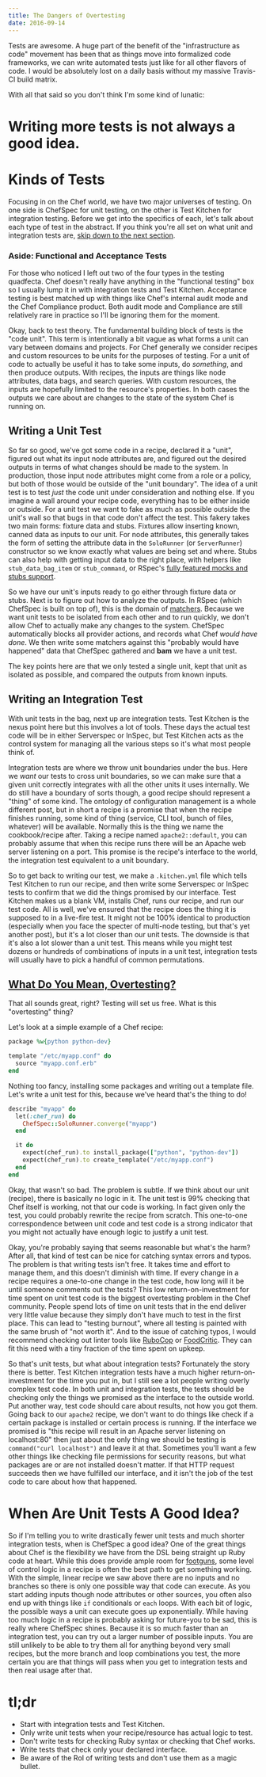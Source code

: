```yaml
---
title: The Dangers of Overtesting
date: 2016-09-14
---
```


Tests are awesome. A huge part of the benefit of the "infrastructure as code"
movement has been that as things move into formalized code frameworks, we
can write automated tests just like for all other flavors of code. I would
be absolutely lost on a daily basis without my massive Travis-CI build matrix.

With all that said so you don't think I'm some kind of lunatic:

# **Writing more tests is not always a good idea.**

# Kinds of Tests

Focusing in on the Chef world, we have two major universes of testing. On one
side is ChefSpec for unit testing, on the other is Test Kitchen for integration
testing. Before we get into the specifics of each, let's talk about each type of
test in the abstract. If you think you're all set on what unit and integration
tests are, [skip down to the next section](#overtesting).

### Aside: Functional and Acceptance Tests

For those who noticed I left out two of the four types in the testing quadfecta.
Chef doesn't really have anything in the "functional testing" box so I usually
lump it in with integration tests and Test Kitchen. Acceptance testing is best
matched up with things like Chef's internal audit mode and the Chef Compliance
product. Both audit mode and Compliance are still relatively rare in practice so
I'll be ignoring them for the moment.

Okay, back to test theory. The fundamental building block of tests is the "code
unit". This term is intentionally a bit vague as what forms a unit can
vary between domains and projects. For Chef generally we consider recipes and
custom resources to be units for the purposes of testing. For a unit of code to
actually be useful it has to take some inputs, do _something_, and then produce
outputs. With recipes, the inputs are things like node attributes,
data bags, and search queries. With custom resources, the inputs are hopefully
limited to the resource's properties. In both cases the outputs we
care about are changes to the state of the system Chef is running on.

## Writing a Unit Test

So far so good, we've got some code in a recipe, declared it a "unit", figured
out what its input node attributes are, and figured out the desired outputs in terms of what
changes should be made to the system. In production, those input node attributes
might come from a role or a policy, but both of those would be outside of the
"unit boundary". The idea of a unit test is to test _just_ the code unit under
consideration and nothing else. If you imagine a wall around your recipe code,
everything has to be either inside or outside. For a unit test we
want to fake as much as possible outside the unit's wall so that bugs in that
code don't affect the test. This fakery takes two
main forms: fixture data and stubs. Fixtures allow inserting known, canned data
as inputs to our unit. For node attributes, this generally takes the form of
setting the attribute data in the `SoloRunner` (or `ServerRunner`) constructor
so we know exactly what values are being set and where. Stubs can also help
with getting input data to the right place, with helpers like `stub_data_bag_item`
or `stub_command`, or RSpec's [fully featured mocks and stubs support](https://www.relishapp.com/rspec/rspec-mocks/docs).

So we have our unit's inputs ready to go either through fixture data or stubs.
Next is to figure out how to analyze the outputs. In RSpec (which ChefSpec is
built on top of), this is the domain of [matchers](https://www.relishapp.com/rspec/rspec-expectations/docs).
Because we want unit tests to be isolated from each other and to run quickly, we
don't allow Chef to actually make any changes to the system. ChefSpec
automatically blocks all provider actions, and records what Chef _would have
done_. We then write some matchers against this "probably would have
happened" data that ChefSpec gathered and **bam** we have a unit test.

The key points here are that we only tested a single unit, kept that unit as
isolated as possible, and compared the outputs from known inputs.

## Writing an Integration Test

With unit tests in the bag, next up are integration tests. Test Kitchen is the
nexus point here but this involves a lot of tools. These days the actual
test code will be in either Serverspec or InSpec, but Test Kitchen acts as the
control system for managing all the various steps so it's what most people think
of.

Integration tests are where we throw unit boundaries under the bus. Here we
_want_ our tests to cross unit boundaries, so we can make sure that a given unit
correctly integrates with all the other units it uses internally. We do
still have a boundary of sorts though, a good recipe should represent
a "thing" of some kind. The ontology of configuration management is a whole different
post, but in short a recipe is a promise that when the recipe finishes running,
some kind of thing (service, CLI tool, bunch of files, whatever) will be available.
Normally this is the thing we name the cookbook/recipe after. Taking a recipe
named `apache2::default`, you can probably assume that when this recipe runs
there will be an Apache web server listening on a port. This promise
is the recipe's interface to the world, the integration test
equivalent to a unit boundary.

So to get back to writing our test, we make a `.kitchen.yml` file which tells
Test Kitchen to run our recipe, and then write some Serverspec or InSpec tests
to confirm that we did the things promised by our interface. Test Kitchen makes
us a blank VM, installs Chef, runs our recipe, and run our test code. All is
well, we've ensured that the recipe does the thing it is supposed to in a
live-fire test. It might not be 100% identical to production (especially when
you face the specter of multi-node testing, but that's yet another post), but
it's a lot closer than our unit tests. The downside is that it's also a lot
slower than a unit test. This means while you might test dozens or hundreds of
combinations of inputs in a unit test, integration tests will usually have to
pick a handful of common permutations.

<h2><a class="no-underline" href="#overtesting" name="overtesting">What Do You Mean, Overtesting?</a></h2>

That all sounds great, right? Testing will set us free. What is this "overtesting"
thing?

Let's look at a simple example of a Chef recipe:

```ruby
package %w{python python-dev}

template "/etc/myapp.conf" do
  source "myapp.conf.erb"
end
```

Nothing too fancy, installing some packages and writing out a template file.
Let's write a unit test for this, because we've heard that's the thing to do!

```ruby
describe "myapp" do
  let(:chef_run) do
    ChefSpec::SoloRunner.converge("myapp")
  end

  it do
    expect(chef_run).to install_package(["python", "python-dev"])
    expect(chef_run).to create_template("/etc/myapp.conf")
  end
end
```

Okay, that wasn't so bad. The problem is subtle. If we think about our unit
(recipe), there is basically no logic in it. The unit test is 99% checking that
Chef itself is working, not that our code is working. In fact given only the
test, you could probably rewrite the recipe from scratch. This one-to-one
correspondence between unit code and test code is a strong indicator that you
might not actually have enough logic to justify a unit test.

Okay, you're probably saying that seems reasonable but what's the harm? After
all, that kind of test can be nice for catching syntax errors and typos. The
problem is that writing tests isn't free. It takes time and effort to manage them,
and this doesn't diminish with time. If every change in a recipe requires a one-to-one
change in the test code, how long will it be until someone comments out the
tests? This low return-on-investment for time spent on unit test code is the
biggest overtesting problem in the Chef community. People spend lots of time
on unit tests that in the end deliver very little value because they simply don't
have much to test in the first place. This can lead to "testing burnout",
where all testing is painted with the same brush of "not worth it".
And to the issue of catching typos, I would recommend checking out linter tools
like [RuboCop](https://rubocop.readthedocs.io/en/latest/) or
[FoodCritic](http://foodcritic.io/). They can fit this need with a tiny fraction
of the time spent on upkeep.

So that's unit tests, but what about integration tests? Fortunately the story
there is better. Test Kitchen integration tests have a much higher return-on-investment
for the time you put in, but I still see a lot people writing overly complex
test code. In both unit and integration tests, the tests should be checking only
the things we promised as the interface to the outside world. Put another way,
test code should care about results, not how you got them. Going back to our
`apache2` recipe, we don't want to do things like check if a certain package
is installed or certain process is running. If the interface we promised is
"this recipe will result in an Apache server listening on localhost:80" then
just about the only thing we should be testing is `command("curl localhost")`
and leave it at that. Sometimes you'll want a few other things like checking
file permissions for security reasons, but what packages are or are not installed
doesn't matter. If that HTTP request succeeds then we have fulfilled our
interface, and it isn't the job of the test code to care about how that happened.

# When Are Unit Tests A Good Idea?

So if I'm telling you to write drastically fewer unit tests and much shorter
integration tests, when is ChefSpec a good idea? One of the great things about
Chef is the flexibility we have from the DSL being straight up Ruby code at
heart. While this does provide ample room for [footguns](https://github.com/poise/application/blob/1.0.0/recipes/rails.rb), some level of control
logic in a recipe is often the best path to get something working. With the
simple, linear recipe we saw above there are no inputs and no branches so there
is only one possible way that code can execute. As you start adding inputs
though node attributes or other sources, you often also end up with things like
`if` conditionals or `each` loops. With each bit of logic, the possible ways a
unit can execute goes up exponentially. While having too much logic in a recipe
is probably asking for future-you to be sad, this is really where ChefSpec shines.
Because it is so much faster than an integration test, you can try out a larger
number of possible inputs. You are still unlikely to be able to try them all for
anything beyond very small recipes, but the more branch and loop combinations
you test, the more certain you are that things will pass when you get to
integration tests and then real usage after that.

# tl;dr

* Start with integration tests and Test Kitchen.
* Only write unit tests when your recipe/resource has actual logic to test.
* Don't write tests for checking Ruby syntax or checking that Chef works.
* Write tests that check only your declared interface.
* Be aware of the RoI of writing tests and don't use them as a magic bullet.
